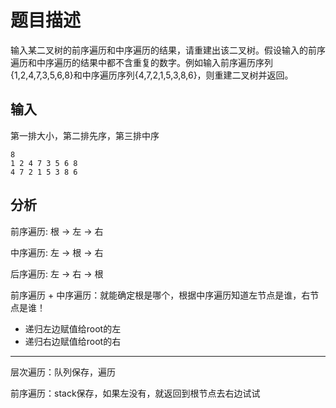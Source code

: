 # 题目描述
输入某二叉树的前序遍历和中序遍历的结果，请重建出该二叉树。假设输入的前序遍历和中序遍历的结果中都不含重复的数字。例如输入前序遍历序列{1,2,4,7,3,5,6,8}和中序遍历序列{4,7,2,1,5,3,8,6}，则重建二叉树并返回。

## 输入
第一排大小，第二排先序，第三排中序

    8
    1 2 4 7 3 5 6 8
    4 7 2 1 5 3 8 6

## 分析
前序遍历: 根 -> 左 -> 右

中序遍历: 左 -> 根 -> 右

后序遍历: 左 -> 右 -> 根

前序遍历 + 中序遍历：就能确定根是哪个，根据中序遍历知道左节点是谁，右节点是谁！
- 递归左边赋值给root的左
- 递归右边赋值给root的右
  
---

层次遍历：队列保存，遍历

前序遍历：stack保存，如果左没有，就返回到根节点去右边试试
